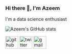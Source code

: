 ### Hi there 👋, I'm Azeem

I'm a data science enthusiast

![Azeem's GitHub stats](https://github-readme-stats.vercel.app/api?username=Syed-Azeemuddin&count_private=true)


[<img src='https://cdn.jsdelivr.net/npm/simple-icons@3.0.1/icons/github.svg' alt='github' height='40'>](https://github.com/https://github.com/Syed-Azeemuddin)  [<img src='https://cdn.jsdelivr.net/npm/simple-icons@3.0.1/icons/twitter.svg' alt='twitter' height='40'>](https://twitter.com/https://twitter.com/denialismm)  [<img src='https://cdn.jsdelivr.net/npm/simple-icons@3.0.1/icons/gmail.svg' alt='gmail' height='40'>](azeemsrs99d@gmail.com)  

